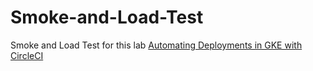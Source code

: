 # Smoke-and-Load-Test
Smoke and Load Test for this lab [Automating Deployments in GKE with CircleCI](https://www.whizlabs.com/labs/creating-a-load-and-smoke-test-pipeline-for-to-do-app/)

